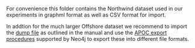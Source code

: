 For convenience this folder contains the Northwind dataset used in our experiments in graphml format as well as CSV format for import.

In addtion for the much larger Offshore dataset we recommend to import the [dump file](https://github.com/ICIJ/offshoreleaks-data-packages/blob/main/data/icij-offshoreleaks-42.dump) as outlined in the manual and use the [APOC export procedures](https://neo4j.com/labs/apoc/4.1/export/) supported by Neo4j to export these into different file formats.
